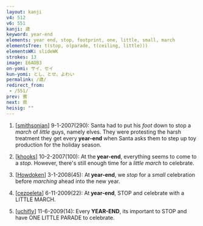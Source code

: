 ```yaml
---
layout: kanji
v4: 512
v6: 551
kanji: 歳
keyword: year-end
elements: year end, stop, footprint, one, little, small, march
elementsTree: t(stop, o(parade, t(ceiling, little)))
elementsWK: slideWK
strokes: 13
image: E6ADB3
on-yomi: サイ、セイ
kun-yomi: とし、とせ、よわい
permalink: /歳/
redirect_from:
 - /551/
prev: 賓
next: 県
heisig: ""
---
```


1) [<a href="http://kanji.koohii.com/profile/smithsonian">smithsonian</a>] 9-1-2007(290): Santa had to put his <em>foot</em> down to stop a <em>march</em> of <em>little</em> guys, namely elves. They were protesting the harsh treatment they get every<strong> year-end</strong> when Santa asks them to step up toy production for the holiday season.

2) [<a href="http://kanji.koohii.com/profile/khooks">khooks</a>] 10-2-2007(100): At the<strong> year-end</strong>, everything seems to come to a <em>stop</em>. However, there&#039;s still enough time for a <em>little march</em> to celebrate.

3) [<a href="http://kanji.koohii.com/profile/Howdoken">Howdoken</a>] 3-1-2008(45): At<strong> year-end</strong>, we <em>stop</em> for a <em>small</em> celebration before <em>marching</em> ahead into the new year.

4) [<a href="http://kanji.koohii.com/profile/cezpeleta">cezpeleta</a>] 6-11-2009(22): At<strong> year-end</strong>, STOP and celebrate with a LITTLE MARCH.

5) [<a href="http://kanji.koohii.com/profile/uchifly">uchifly</a>] 11-6-2009(14): Every<strong> YEAR-END</strong>, its important to STOP and have ONE LITTLE PARADE to celebrate.

